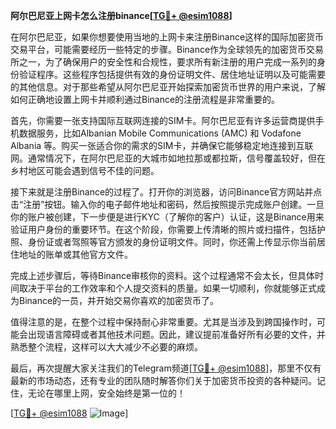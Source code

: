 **阿尔巴尼亚上网卡怎么注册binance[[TG💪+ @esim1088](https://t.me/s/esim1088)]**

在阿尔巴尼亚，如果你想要使用当地的上网卡来注册Binance这样的国际加密货币交易平台，可能需要经历一些特定的步骤。Binance作为全球领先的加密货币交易所之一，为了确保用户的安全性和合规性，要求所有新注册的用户完成一系列的身份验证程序。这些程序包括提供有效的身份证明文件、居住地址证明以及可能需要的其他信息。对于那些希望从阿尔巴尼亚开始探索加密货币世界的用户来说，了解如何正确地设置上网卡并顺利通过Binance的注册流程是非常重要的。

首先，你需要一张支持国际互联网连接的SIM卡。阿尔巴尼亚有许多运营商提供手机数据服务，比如Albanian Mobile Communications (AMC) 和 Vodafone Albania 等。购买一张适合你的需求的SIM卡，并确保它能够稳定地连接到互联网。通常情况下，在阿尔巴尼亚的大城市如地拉那或都拉斯，信号覆盖较好，但在乡村地区可能会遇到信号不佳的问题。

接下来就是注册Binance的过程了。打开你的浏览器，访问Binance官方网站并点击“注册”按钮。输入你的电子邮件地址和密码，然后按照提示完成账户创建。一旦你的账户被创建，下一步便是进行KYC（了解你的客户）认证，这是Binance用来验证用户身份的重要环节。在这个阶段，你需要上传清晰的照片或扫描件，包括护照、身份证或者驾照等官方颁发的身份证明文件。同时，你还需上传显示你当前居住地址的账单或其他官方文件。

完成上述步骤后，等待Binance审核你的资料。这个过程通常不会太长，但具体时间取决于平台的工作效率和个人提交资料的质量。如果一切顺利，你就能够正式成为Binance的一员，并开始交易你喜欢的加密货币了。

值得注意的是，在整个过程中保持耐心非常重要。尤其是当涉及到跨国操作时，可能会出现语言障碍或者其他技术问题。因此，建议提前准备好所有必要的文件，并熟悉整个流程，这样可以大大减少不必要的麻烦。

最后，再次提醒大家关注我们的Telegram频道[[TG💪+ @esim1088](https://t.me/s/esim1088)]，那里不仅有最新的市场动态，还有专业的团队随时解答你们关于加密货币投资的各种疑问。记住，无论在哪里上网，安全始终是第一位的！

[[TG💪+ @esim1088](https://t.me/s/esim1088) ![Image](https://i.postimg.cc/4NQfJmqS/Snipaste-2025-05-13-00-14-12.png)]
